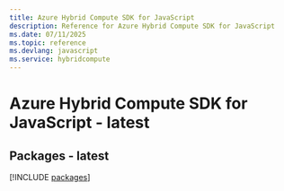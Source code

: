 ```yaml
---
title: Azure Hybrid Compute SDK for JavaScript
description: Reference for Azure Hybrid Compute SDK for JavaScript
ms.date: 07/11/2025
ms.topic: reference
ms.devlang: javascript
ms.service: hybridcompute
---
```

# Azure Hybrid Compute SDK for JavaScript - latest
## Packages - latest
[!INCLUDE [packages](hybrid-compute-index.md)]